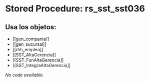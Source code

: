 # Stored Procedure: rs_sst_sst036

## Usa los objetos:
- [[gen_compania]]
- [[gen_sucursal]]
- [[rhh_emplea]]
- [[SST_AltaGerencia]]
- [[SST_FunAltaGerencia]]
- [[SST_IntegraAltaGerencia]]

*No code available.*
